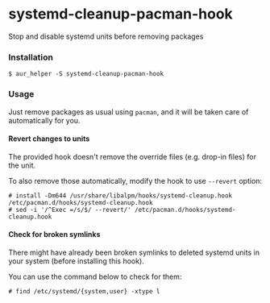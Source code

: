 # systemd-cleanup-pacman-hook

Stop and disable systemd units before removing packages

### Installation

`$ aur_helper -S systemd-cleanup-pacman-hook`

### Usage

Just remove packages as usual using `pacman`, and it will be taken care of automatically for you.

#### Revert changes to units

The provided hook doesn't remove the override files (e.g. drop-in files) for the unit.

To also remove those automatically, modify the hook to use `--revert` option:

```console
# install -Dm644 /usr/share/libalpm/hooks/systemd-cleanup.hook /etc/pacman.d/hooks/systemd-cleanup.hook
# sed -i '/^Exec =/s/$/ --revert/' /etc/pacman.d/hooks/systemd-cleanup.hook
```

#### Check for broken symlinks

There might have already been broken symlinks to deleted systemd units in your system (before installing this hook).

You can use the command below to check for them:

`# find /etc/systemd/{system,user} -xtype l`
